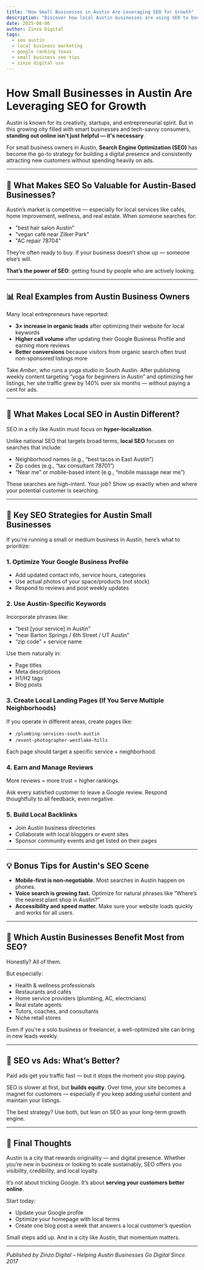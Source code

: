```yaml
---
title: "How Small Businesses in Austin Are Leveraging SEO for Growth"
description: "Discover how local Austin businesses are using SEO to boost visibility, rank on Google, and grow sustainably in 2025."
date: 2025-08-06
author: Zinzo Digital
tags:
  - seo austin
  - local business marketing
  - google ranking texas
  - small business seo tips
  - zinzo digital usa
---
```


# How Small Businesses in Austin Are Leveraging SEO for Growth

Austin is known for its creativity, startups, and entrepreneurial spirit. But in this growing city filled with smart businesses and tech-savvy consumers, **standing out online isn't just helpful — it's necessary**.

For small business owners in Austin, **Search Engine Optimization (SEO)** has become the go-to strategy for building a digital presence and consistently attracting new customers without spending heavily on ads.

---

## 🌟 What Makes SEO So Valuable for Austin-Based Businesses?

Austin’s market is competitive — especially for local services like cafés, home improvement, wellness, and real estate. When someone searches for:
- "best hair salon Austin"
- "vegan café near Zilker Park"
- "AC repair 78704"

They’re often ready to buy. If your business doesn’t show up — someone else’s will.

**That’s the power of SEO**: getting found by people who are actively looking.

---

## 📊 Real Examples from Austin Business Owners

Many local entrepreneurs have reported:
- **3× increase in organic leads** after optimizing their website for local keywords
- **Higher call volume** after updating their Google Business Profile and earning more reviews
- **Better conversions** because visitors from organic search often trust non-sponsored listings more

Take *Amber*, who runs a yoga studio in South Austin. After publishing weekly content targeting “yoga for beginners in Austin” and optimizing her listings, her site traffic grew by 140% over six months — without paying a cent for ads.

---

## 🧠 What Makes Local SEO in Austin Different?

SEO in a city like Austin must focus on **hyper-localization**.

Unlike national SEO that targets broad terms, **local SEO** focuses on searches that include:
- Neighborhood names (e.g., “best tacos in East Austin”)
- Zip codes (e.g., “tax consultant 78701”)
- “Near me” or mobile-based intent (e.g., “mobile massage near me”)

These searches are high-intent. Your job? Show up exactly when and where your potential customer is searching.

---

## 🔧 Key SEO Strategies for Austin Small Businesses

If you're running a small or medium business in Austin, here’s what to prioritize:

### 1. Optimize Your Google Business Profile
- Add updated contact info, service hours, categories
- Use actual photos of your space/products (not stock)
- Respond to reviews and post weekly updates

### 2. Use Austin-Specific Keywords
Incorporate phrases like:
- “best [your service] in Austin”
- “near Barton Springs / 6th Street / UT Austin”
- “zip code” + service name

Use them naturally in:
- Page titles
- Meta descriptions
- H1/H2 tags
- Blog posts

### 3. Create Local Landing Pages (If You Serve Multiple Neighborhoods)
If you operate in different areas, create pages like:
- `/plumbing-services-south-austin`
- `/event-photographer-westlake-hills`

Each page should target a specific service + neighborhood.

### 4. Earn and Manage Reviews
More reviews = more trust = higher rankings.

Ask every satisfied customer to leave a Google review. Respond thoughtfully to all feedback, even negative.

### 5. Build Local Backlinks
- Join Austin business directories
- Collaborate with local bloggers or event sites
- Sponsor community events and get listed on their pages

---

## 💡 Bonus Tips for Austin's SEO Scene

- **Mobile-first is non-negotiable.** Most searches in Austin happen on phones.
- **Voice search is growing fast.** Optimize for natural phrases like “Where’s the nearest plant shop in Austin?”
- **Accessibility and speed matter.** Make sure your website loads quickly and works for all users.

---

## 📍 Which Austin Businesses Benefit Most from SEO?

Honestly? All of them.

But especially:
- Health & wellness professionals
- Restaurants and cafés
- Home service providers (plumbing, AC, electricians)
- Real estate agents
- Tutors, coaches, and consultants
- Niche retail stores

Even if you're a solo business or freelancer, a well-optimized site can bring in new leads weekly.

---

## 🔄 SEO vs Ads: What’s Better?

Paid ads get you traffic fast — but it stops the moment you stop paying.

SEO is slower at first, but **builds equity**. Over time, your site becomes a magnet for customers — especially if you keep adding useful content and maintain your listings.

The best strategy? Use both, but lean on SEO as your long-term growth engine.

---

## 📝 Final Thoughts

Austin is a city that rewards originality — and digital presence. Whether you’re new in business or looking to scale sustainably, SEO offers you visibility, credibility, and local loyalty.

It’s not about tricking Google. It’s about **serving your customers better online**.

Start today:
- Update your Google profile
- Optimize your homepage with local terms
- Create one blog post a week that answers a local customer’s question

Small steps add up. And in a city like Austin, that momentum matters.

---

*Published by Zinzo Digital – Helping Austin Businesses Go Digital Since 2017*

